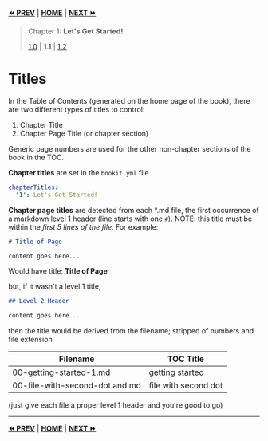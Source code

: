 **[⏪ PREV](./bcfe3d7d-28e8-4c6c-8e9d-8e24498c983a.md)** | **[HOME](./index.md)** | **[NEXT ⏩](./0c9d04ea-7f50-4e83-9bc4-6c87ebf60e24.md)**

> Chapter 1: **Let's Get Started!**
>
> [1.0](./bcfe3d7d-28e8-4c6c-8e9d-8e24498c983a.md) |
**1.1** |
[1.2](./0c9d04ea-7f50-4e83-9bc4-6c87ebf60e24.md)

# Titles

In the Table of Contents (generated on the home page of the book), there are two
different types of titles to control:
1. Chapter Title
2. Chapter Page Title (or chapter section)

Generic page numbers are used for the other non-chapter sections of the book in
the TOC.

**Chapter titles** are set in the `bookit.yml` file

```yaml
chapterTitles:
  '1': Let's Get Started!
```

**Chapter page titles** are detected from each *.md file, the first occurrence
of a [markdown level 1 header](https://www.markdownguide.org/basic-syntax/)
(line starts with one `#`). NOTE: this title must be within the _first 5 lines of
the file_. For example:

```md
# Title of Page

content goes here...
```

Would have title: **Title of Page**

but, if it wasn't a level 1 title,

```md
## Level 2 Header

content goes here...
```

then the title would be derived from the filename; stripped of numbers and file
extension

Filename                       | TOC Title
-------------------------------|----------
00-getting-started-1.md        | getting started
00-file-with-second-dot.and.md | file with second dot

(just give each file a proper level 1 header and you're good to go)


---

**[⏪ PREV](./bcfe3d7d-28e8-4c6c-8e9d-8e24498c983a.md)** | **[HOME](./index.md)** | **[NEXT ⏩](./0c9d04ea-7f50-4e83-9bc4-6c87ebf60e24.md)**

